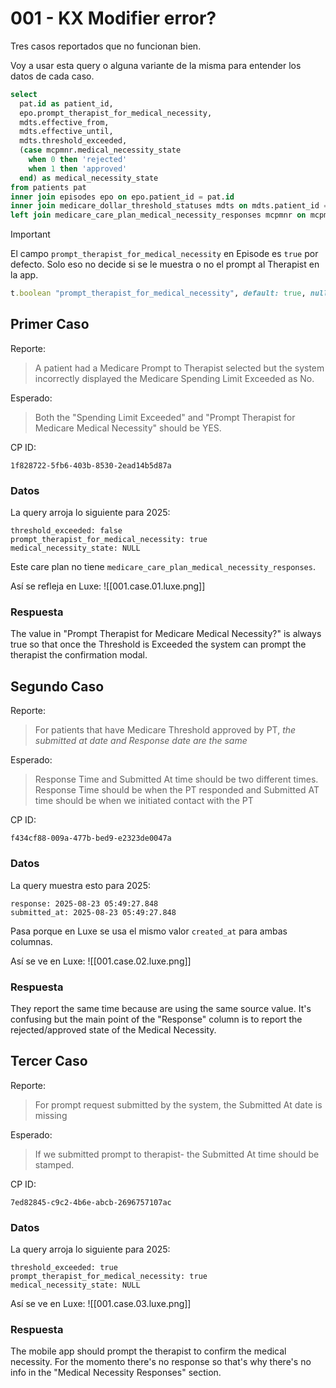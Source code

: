 # 001 - KX Modifier error?

Tres casos reportados que no funcionan bien.

Voy a usar esta query o alguna variante de la misma para entender los datos de cada caso.
```sql
select
  pat.id as patient_id,
  epo.prompt_therapist_for_medical_necessity,
  mdts.effective_from,
  mdts.effective_until,
  mdts.threshold_exceeded,
  (case mcpmnr.medical_necessity_state
    when 0 then 'rejected'
    when 1 then 'approved'
  end) as medical_necessity_state
from patients pat
inner join episodes epo on epo.patient_id = pat.id
inner join medicare_dollar_threshold_statuses mdts on mdts.patient_id = pat.id
left join medicare_care_plan_medical_necessity_responses mcpmnr on mcpmnr.medicare_dollar_threshold_status_id = mdts.id
```

> [!Important]
> El campo `prompt_therapist_for_medical_necessity` en Episode es `true` por defecto. Solo eso no decide si se le muestra o no el prompt al Therapist en la app.
> 
> ```ruby
> t.boolean "prompt_therapist_for_medical_necessity", default: true, null: false
> ```

## Primer Caso

Reporte:
> A patient had a Medicare Prompt to Therapist selected but the system incorrectly displayed the Medicare Spending Limit Exceeded as No.

Esperado:
> Both the "Spending Limit Exceeded" and "Prompt Therapist for Medicare Medical Necessity" should be YES.

CP ID:
```
1f828722-5fb6-403b-8530-2ead14b5d87a
```

### Datos

La query arroja lo siguiente para 2025:

```
threshold_exceeded: false
prompt_therapist_for_medical_necessity: true
medical_necessity_state: NULL
```

Este care plan no tiene `medicare_care_plan_medical_necessity_responses`.

Así se refleja en Luxe:
![[001.case.01.luxe.png]]

### Respuesta

The value in "Prompt Therapist for Medicare Medical Necessity?" is always true so that once the Threshold is Exceeded the system can prompt the therapist the confirmation modal.

## Segundo Caso

Reporte:
> For patients that have Medicare Threshold approved by PT, *the submitted at date and Response date are the same*

Esperado:
> Response Time and Submitted At time should be two different times. Response Time should be when the PT responded and Submitted AT time should be when we initiated contact with the PT

CP ID:
```
f434cf88-009a-477b-bed9-e2323de0047a
```

### Datos

La query muestra esto para 2025:
```
response: 2025-08-23 05:49:27.848
submitted_at: 2025-08-23 05:49:27.848
```

Pasa porque en Luxe se usa el mismo valor `created_at` para ambas columnas.

Así se ve en Luxe:
![[001.case.02.luxe.png]]

### Respuesta

They report the same time because are using the same source value. It's confusing but the main point of the "Response" column is to report the rejected/approved state of the Medical Necessity.

## Tercer Caso

Reporte:
> For prompt request submitted by the system, the Submitted At date is missing

Esperado:
> If we submitted prompt to therapist- the Submitted At time should be stamped.

CP ID:
```
7ed82845-c9c2-4b6e-abcb-2696757107ac
```

### Datos

La query arroja lo siguiente para 2025:

```
threshold_exceeded: true
prompt_therapist_for_medical_necessity: true
medical_necessity_state: NULL
```

Así se ve en Luxe:
![[001.case.03.luxe.png]]

### Respuesta

The mobile app should prompt the therapist to confirm the medical necessity. For the momento there's no response so that's why there's no info in the "Medical Necessity Responses" section.